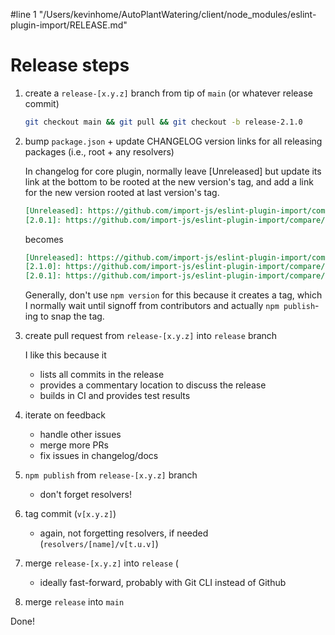 #line 1 "/Users/kevinhome/AutoPlantWatering/client/node_modules/eslint-plugin-import/RELEASE.md"
# Release steps

1. create a `release-[x.y.z]` branch from tip of `main` (or whatever release commit)

   ```bash
   git checkout main && git pull && git checkout -b release-2.1.0
   ```

2. bump `package.json` + update CHANGELOG version links for all releasing packages (i.e., root + any resolvers)

   In changelog for core plugin, normally leave [Unreleased] but update its link at the bottom
   to be rooted at the new version's tag, and add a link for the new version rooted
   at last version's tag.

   ```markdown
   [Unreleased]: https://github.com/import-js/eslint-plugin-import/compare/v2.0.1...HEAD
   [2.0.1]: https://github.com/import-js/eslint-plugin-import/compare/v2.0.0...v2.0.1
   ```

   becomes

   ```markdown
   [Unreleased]: https://github.com/import-js/eslint-plugin-import/compare/v2.1.0...HEAD
   [2.1.0]: https://github.com/import-js/eslint-plugin-import/compare/v2.0.1...v2.1.0
   [2.0.1]: https://github.com/import-js/eslint-plugin-import/compare/v2.0.0...v2.0.1
   ```

   Generally, don't use `npm version` for this because it creates a tag, which I normally
   wait until signoff from contributors and actually `npm publish`-ing to snap the tag.

3. create pull request from `release-[x.y.z]` into `release` branch

   I like this because it
   - lists all commits in the release
   - provides a commentary location to discuss the release
   - builds in CI and provides test results

4. iterate on feedback
   - handle other issues
   - merge more PRs
   - fix issues in changelog/docs

5. `npm publish` from `release-[x.y.z]` branch
   - don't forget resolvers!

6. tag commit (`v[x.y.z]`)
   - again, not forgetting resolvers, if needed (`resolvers/[name]/v[t.u.v]`)

7. merge `release-[x.y.z]` into `release` (
   - ideally fast-forward, probably with Git CLI instead of Github

8. merge `release` into `main`

Done!
